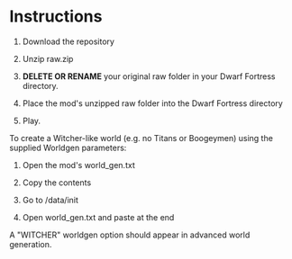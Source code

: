 # Instructions

1.  Download the repository

2.  Unzip raw.zip

3.  **DELETE OR RENAME** your original raw folder in your Dwarf Fortress directory.

4.  Place the mod's unzipped raw folder into the Dwarf Fortress directory

5.  Play.

To create a Witcher-like world (e.g. no Titans or Boogeymen) using the supplied Worldgen parameters:

1.  Open the mod's world_gen.txt

2.  Copy the contents

3.  Go to <Your Dwarf Fortress Directory>/data/init

4.  Open world_gen.txt and paste at the end

A "WITCHER" worldgen option should appear in advanced world generation.
